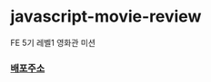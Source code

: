 # javascript-movie-review

FE 5기 레벨1 영화관 미션

### [배포주소](https://leejin-yang.github.io/javascript-movie-review/)
